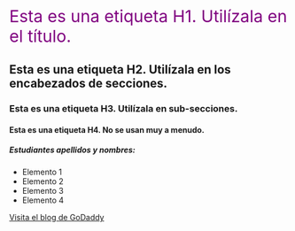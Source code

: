 <p style="color:purple; font-size:30px"h1>Esta es una etiqueta H1. Utilízala en el título.</h1></p>
<h2>Esta es una etiqueta H2. Utilízala en los encabezados de secciones.</h2>
<h3>Esta es una etiqueta H3. Utilízala en sub-secciones.</h3>
<h4>Esta es una etiqueta H4. No se usan muy a menudo.</h4>
<h5>Estudiantes apellidos y nombres:</h5>

<ul>
   <li>Elemento 1</li>
   <li>Elemento 2</li>
   <li>Elemento 3</li>
   <li>Elemento 4</li>
</ul>

<a href="https://mvillegasuc.github.io/Proyecto_CS/">Visita el blog de GoDaddy</a>
